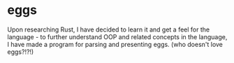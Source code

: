 # eggs

Upon researching Rust, I have decided to learn it and get a feel for the language - to further understand OOP and related concepts in the language, I have made a program for parsing and presenting eggs. (who doesn't love eggs?!?!)